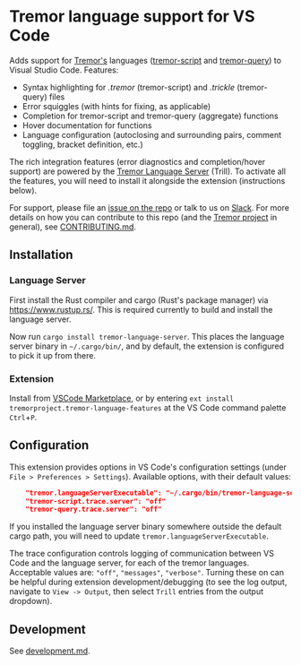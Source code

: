 # Tremor language support for VS Code

Adds support for [Tremor's](https://www.tremor.rs/) languages ([tremor-script](https://docs.tremor.rs/tremor-script/) and [tremor-query](https://docs.tremor.rs/tremor-query/)) to Visual Studio Code. Features:

* Syntax highlighting for *.tremor* (tremor-script) and *.trickle* (tremor-query) files
* Error squiggles (with hints for fixing, as applicable)
* Completion for tremor-script and tremor-query (aggregate) functions
* Hover documentation for functions
* Language configuration (autoclosing and surrounding pairs, comment toggling, bracket definition, etc.)

The rich integration features (error diagnostics and completion/hover support) are powered by the [Tremor Language Server](https://github.com/wayfair-tremor/tremor-language-server/) (Trill). To activate all the features, you will need to install it alongside the extension (instructions below).

For support, please file an [issue on the repo](https://github.com/wayfair-tremor/tremor-vscode/issues/new) or talk to us on [Slack](https://join.slack.com/t/tremor-debs/shared_invite/enQtOTMxNzY3NDg0MjI2LTQ4MTU4NjlkZDk0MmJmNmIwYjU0ZDc1OTNjMGRmNzUwZTdlZGVkMWFmNGFkZTAwOWJlYjlkMDZkNGNiMjQ2NzI). For more details on how you can contribute to this repo (and the [Tremor project](https://www.tremor.rs/) in general), see [CONTRIBUTING.md](CONTRIBUTING.md).


## Installation

### Language Server

First install the Rust compiler and cargo (Rust's package manager) via https://www.rustup.rs/. This is required currently to build and install the language server.

Now run `cargo install tremor-language-server`. This places the language server binary in `~/.cargo/bin/`, and by default, the extension is configured to pick it up from there.

### Extension

Install from [VSCode Marketplace](https://marketplace.visualstudio.com/items?itemName=tremorproject.tremor-language-features), or by entering `ext install tremorproject.tremor-language-features` at the VS Code command palette `Ctrl`+`P`.


## Configuration

This extension provides options in VS Code's configuration settings (under `File > Preferences > Settings`). Available options, with their default values:

```json
    "tremor.languageServerExecutable": "~/.cargo/bin/tremor-language-server"
    "tremor-script.trace.server": "off"
    "tremor-query.trace.server": "off"
```

If you installed the language server binary somewhere outside the default cargo path, you will need to update `tremor.languageServerExecutable`.

The trace configuration controls logging of communication between VS Code and the language server, for each of the tremor languages. Acceptable values are: `"off"`, `"messages"`, `"verbose"`. Turning these on can be helpful during extension development/debugging (to see the log output, navigate to `View -> Output`, then select `Trill` entries from the output dropdown).


## Development

See [development.md](development.md).
